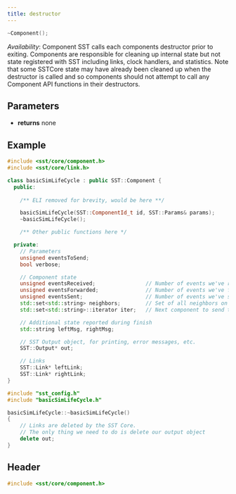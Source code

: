```yaml
---
title: destructor
---
```


```cpp
~Component();
```
*Availability*: Component
SST calls each components destructor prior to exiting. Components are responsible for cleaning up internal state but not state registered with SST including links, clock handlers, and statistics. Note that some SSTCore state may have already been cleaned up when the destructor is called and so components should not attempt to call any Component API functions in their destructors.

## Parameters
* **returns** none


## Example

<!--- SOURCE_CODE: sst-elements/src/sst/elements/simpleElementExample/basicSimLifeCycle.h --->
<!--- SOURCE_CODE: sst-elements/src/sst/elements/simpleElementExample/basicSimLifeCycle.cc --->
```cpp title="sst-elements/src/sst/elements/simpleElementExample/basicSimLifeCycle.h"
#include <sst/core/component.h>
#include <sst/core/link.h>

class basicSimLifeCycle : public SST::Component {
  public:
	
	/** ELI removed for brevity, would be here **/

	basicSimLifeCycle(SST::ComponentId_t id, SST::Params& params);
	~basicSimLifeCycle();

	/** Other public functions here */

  private:
	// Parameters
    unsigned eventsToSend;
    bool verbose;

    // Component state
    unsigned eventsReceived;                // Number of events we've received
    unsigned eventsForwarded;               // Number of events we've forwarded
    unsigned eventsSent;                    // Number of events we've sent (initiated)
    std::set<std::string> neighbors;        // Set of all neighbors on the ring
    std::set<std::string>::iterator iter;   // Next component to send to in the eventRequests map 

    // Additional state reported during finish
    std::string leftMsg, rightMsg;

    // SST Output object, for printing, error messages, etc.
    SST::Output* out;

    // Links
    SST::Link* leftLink;
    SST::Link* rightLink;
}
```
```cpp title="sst-elements/src/sst/elements/simpleElementExample/basicSimLifeCycle.cc"
#include "sst_config.h"
#include "basicSimLifeCycle.h"

basicSimLifeCycle::~basicSimLifeCycle()
{
    // Links are deleted by the SST Core. 
    // The only thing we need to do is delete our output object
    delete out;
}
```

## Header
```cpp
#include <sst/core/component.h>
```

